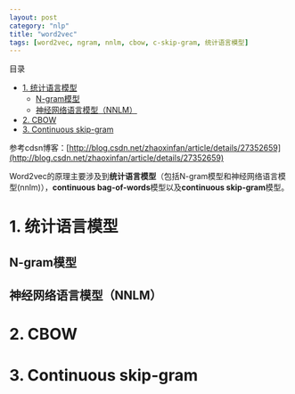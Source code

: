 ```yaml
---
layout: post
category: "nlp"
title: "word2vec"
tags: [word2vec, ngram, nnlm, cbow, c-skip-gram, 统计语言模型]
---
```


目录

* [1. 统计语言模型](#1-统计语言模型)
  * [N-gram模型](#n-gram模型)
  * [神经网络语言模型（NNLM）](#神经网络语言模型nnlm)
* [2. CBOW](#2-cbow)
* [3. Continuous skip-gram](#3-continuous-skip-gram)

参考cdsn博客：[http://blog.csdn.net/zhaoxinfan/article/details/27352659](http://blog.csdn.net/zhaoxinfan/article/details/27352659)

Word2vec的原理主要涉及到**统计语言模型**（包括N-gram模型和神经网络语言模型(nnlm)），**continuous bag-of-words**模型以及**continuous skip-gram**模型。

# 1. 统计语言模型
## N-gram模型

## 神经网络语言模型（NNLM）

# 2. CBOW

# 3. Continuous skip-gram

